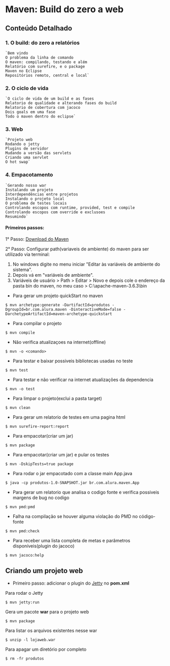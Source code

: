 # Maven: Build do zero a web

## Conteúdo Detalhado

### 1. O build: do zero a relatórios
	`Bem vindo
	O problema da linha de comando
	O maven: compilando, testando e além
	Relatório com surefire, e o package
	Maven no Eclipse
	Repositórios remoto, central e local`

### 2. O ciclo de vida
	`O ciclo de vida de um build e as fases
	Relatorio de qualidade e alterando fases do build
	Relatorio de cobertura com jacoco
	Dois goals em uma fase
	Todo o maven dentro do eclipse`

### 3. Web
	`Projeto web
	Rodando o jetty
	Plugins de servidor
	Mudando a versão das servlets
	Criando uma servlet
	O hot swap`

### 4. Empacotamento
	`Gerando nosso war
	Instalando um projeto
	Interdependências entre projetos
	Instalando o projeto local
	O problema de testes locais
	Controlando escopos com runtime, provided, test e compile
	Controlando escopos com override e exclusoes
	Resumindo`

#### Primeiros passos:

1° Passo: [Download do Maven](https://maven.apache.org/download.cgi)

2° Passo: Configurar path(variaveis de ambiente) do maven para ser utilizado via terminal: 
1. No windows digite no menu iniciar "Editar às variáveis de ambiente do sistema". 
2. Depois vá em "variáveis de ambiente". 
3. Variáveis de usuário > Path > Editar > Novo e depois cole o endereço da pasta bin do maven, no meu caso > C:\apache-maven-3.6.3\bin

	
- Para gerar um projeto quickStart no maven

`$ mvn archetype:generate -DartifactId=produtos -DgroupId=br.com.alura.maven -DinteractiveMode=false -DarchetypeArtifactId=maven-archetype-quickstart`

- Para compilar o projeto

`$ mvn compile`

- Não verifica atualizaçoes na internet(offline)

`$ mvn -o <comando>`

- Para testar e baixar possiveis bibliotecas usadas no teste

`$ mvn test`

- Para testar e não verificar na internet atualizações da dependencia

`$ mvn -o test`

- Para limpar o projeto(exclui a pasta target)

`$ mvn clean`

- Para gerar um relatorio de testes em uma pagina html

`$ mvn surefire-report:report`

- Para empacotar(criar um jar)

`$ mvn package`

- Para empacotar(criar um jar) e pular os testes

`$ mvn -DskipTests=true package`

- Para rodar o jar empacotado com a classe main App.java

`$ java -cp produtos-1.0-SNAPSHOT.jar br.com.alura.maven.App`

- Para gerar um relatorio que analisa o codigo fonte e verifica possiveis margens de bug no codigo

`$ mvn pmd:pmd`

- Falha na compilação se houver alguma violação do PMD no código-fonte

`$ mvn pmd:check`

- Para receber uma lista completa de metas e parâmetros disponíveis(plugin do jacoco)

`$ mvn jacoco:help`

## Criando um projeto web

- Primeiro passo: adicionar o plugin do [Jetty](https://www.eclipse.org/jetty/documentation/current/jetty-maven-plugin.html#jetty-run-goal) no **pom.xml**

Para rodar o Jetty

`$ mvn jetty:run` 

Gera um pacote **war** para o projeto web

`$ mvn package`

Para listar os arquivos existentes nesse war

`$ unzip -l lojaweb.war`

Para apagar um diretório por completo

`$ rm -fr produtos`
